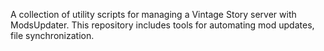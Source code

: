 A collection of utility scripts for managing a Vintage Story server with ModsUpdater. This repository includes tools for automating mod updates, file synchronization.
